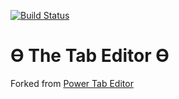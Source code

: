 [![Build Status](https://travis-ci.com/mpajkowski/thetabeditor.svg?token=qrX5zM8CksPDDWVqBEZL&branch=master)](https://travis-ci.com/mpajkowski/thetabeditor)

# ϴ The Tab Editor ϴ

Forked from <a href="https://github.com/powertab/powertabeditor">Power Tab Editor</a>
